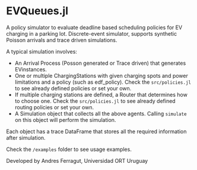 # EVQueues.jl

A policy simulator to evaluate deadline based scheduling policies for EV charging in a parking lot. Discrete-event simulator, supports synthetic Poisson arrivals and trace driven simulations.

A typical simulation involves:

 - An Arrival Process (Posson generated or Trace driven) that generates EVinstances.
 - One or multiple ChargingStations with given charging spots and power limitations and a policy (such as edf_policy). Check the `src/policies.jl` to see already defined policies or set your own.
 - If multiple charging stations are defined, a Router that determines how to choose one. Check the `src/policies.jl` to see already defined routing policies or set your own.
 - A Simulation object that collects all the above agents. Calling `simulate` on this object will perform the simulation.
 
Each object has a trace DataFrame that stores all the required information after simulation.

Check the `/examples` folder to see usage examples.

Developed by Andres Ferragut, Universidad ORT Uruguay

